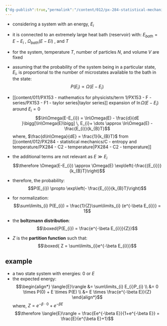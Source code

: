 ```yaml
---
{"dg-publish":true,"permalink":"/content/012/px-284-statistical-mechanics/c-entropy-and-temperature/px-284-c3-boltzmann-distribution/","noteIcon":"1","created":"2024-11-25T10:50:32.000+00:00","updated":"2024-12-23T21:22:58.375+00:00"}
---
```


- considering a system with an energy, $E_{i}$
- it is connected to an extremely large heat bath (reservoir) with: $E_{bath} = E - E_{i}$ , $\Omega_{bath}(E-E{i})$ , and $T$

- for the system, temperature $T$, number of particles $N$, and volume $V$ are fixed

- assuming that the probability of the system being in a particular state, $E_{i}$, is proportional to the number of microstates available to the bath in the state: 
$$P(E_{i}) \propto \Omega(E-E_{i})$$
- [[content/011/PX153 - mathematics for physicists/term 1/PX153 - F - series/PX153 - F1 - taylor series\|taylor series]] expansion of $\ln\Omega(E-E_{i})$ around $E_{i}=0$ 
$$\ln\Omega(E-E_{i}) = \ln\Omega(E) - \frac{d}{dE }\bigg[\ln\Omega(E)\bigg] \, E_{i}+ \dots \approx \ln\Omega(E) - \frac{E_{i}}{k_{B}T}$$
	where, $\frac{d\ln\Omega}{dE} = \frac{1}{k_{B}T}$ from [[content/012/PX284 - statistical mechanics/C - entropy and temperature/PX284 - C2 - temperature\|PX284 - C2 - temperature]]

- the additional terms are not relevant as $E\gg E_{i}$
$$\therefore \Omega(E-E_{i}) \approx \Omega(E) \exp\left(-\frac{{E_{i}}}{k_{B}T}\right)$$
- therefore, the probability: 
$$P(E_{i}) \propto \exp\left(- \frac{E_{i}}{k_{B}T}\right)$$
- for normalization: 
$$\sum\limits_{i} P(E_{i}) = \frac{1}{Z}\sum\limits_{i} {e^{-\beta E_{i}}} = 1$$
- the **boltzmann distribution**: 
$$\boxed{P(E_{i}) = \frac{e^{-\beta E_{i}}}{Z}}$$
- $Z$ is the **partition function** such that:  
$$\boxed{ Z = \sum\limits_{i}e^{-\beta E_{i}}}$$
## example
- a two state system with energies: $0$ or $E$
- the expected energy: 
$$\begin{align*}
	\langle{E}\rangle &= \sum\limits_{i} E_{i}P_{i} \\
	&= 0 \times P(0) + E \times P(E) \\
	&= E \times \frac{e^{-\beta E}}{Z}
\end{align*}$$
	where, $Z = e^{-\beta\cdot0} + e^{-\beta E}$
$$\therefore \langle{E}\rangle = \frac{Ee^{-\beta E}}{1+e^{-\beta E}} = \frac{E}{e^{\beta E}+1}$$

